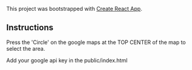 This project was bootstrapped with [Create React App](https://github.com/facebook/create-react-app).

## Instructions

Press the 'Circle' on the google maps at the TOP CENTER of the map to select the area.

Add your google api key in the public/index.html